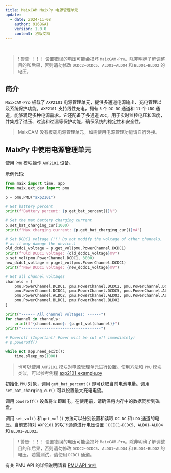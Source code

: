 ```yaml
---
title: MaixCAM MaixPy 电源管理单元
update:
  - date: 2024-11-08
    author: 916BGAI
    version: 1.0.0
    content: 初版文档
---
```


<br/>

>! 警告 ！！！
>设置错误的电压可能会损坏 `MaixCAM-Pro`。除非明确了解调整目的和后果，否则请勿修改 `DCDC2~DCDC5`、`ALDO1~ALDO4` 和 `BLDO1~BLDO2` 的电压。

## 简介

`MaixCAM-Pro` 板载了 `AXP2101` 电源管理单元，提供多通道电源输出、充电管理以及系统保护功能。`AXP2101` 支持线性充电，拥有 `5` 个 `DC-DC` 通道和 `11` 个 `LDO` 通道，能够满足多种电源需求。它还配备了多通道 `ADC`，用于实时监控电压和温度，并集成了过压、过流和过温等保护功能，确保系统的稳定性和安全性。

> MaixCAM 没有板载电源管理单元，如需使用电源管理功能请自行外接。

## MaixPy 中使用电源管理单元

使用 `PMU` 模块操作 `AXP2101` 设备。

示例代码:

```python
from maix import time, app
from maix.ext_dev import pmu

p = pmu.PMU("axp2101")

# Get battery percent
print(f"Battery percent: {p.get_bat_percent()}%")

# Set the max battery charging current
p.set_bat_charging_cur(1000)
print(f"Max charging current: {p.get_bat_charging_cur()}mA")

# Set DCDC1 voltage (!!! Do not modify the voltage of other channels,
# as it may damage the device.)
old_dcdc1_voltage = p.get_vol(pmu.PowerChannel.DCDC1)
print(f"Old DCDC1 voltage: {old_dcdc1_voltage}mV")
p.set_vol(pmu.PowerChannel.DCDC1, 3000)
new_dcdc1_voltage = p.get_vol(pmu.PowerChannel.DCDC1)
print(f"New DCDC1 voltage: {new_dcdc1_voltage}mV")

# Get all channel voltages
channels = [
    pmu.PowerChannel.DCDC1, pmu.PowerChannel.DCDC2, pmu.PowerChannel.DCDC3,
    pmu.PowerChannel.DCDC4, pmu.PowerChannel.DCDC5, pmu.PowerChannel.ALDO1,
    pmu.PowerChannel.ALDO2, pmu.PowerChannel.ALDO3, pmu.PowerChannel.ALDO4,
    pmu.PowerChannel.BLDO1, pmu.PowerChannel.BLDO2
]

print("------ All channel voltages: ------")
for channel in channels:
    print(f"{channel.name}: {p.get_vol(channel)}")
print("-----------------------------------")

# Poweroff (Important! Power will be cut off immediately)
# p.poweroff()

while not app.need_exit():
    time.sleep_ms(1000)
```

> 也可以使用 `AXP2101` 模块对电源管理单元进行设置。使用方法和 `PMU` 模块类似，可以参考例程 [axp2101_example.py](https://github.com/sipeed/MaixPy/blob/main/examples/ext_dev/others/pmu_axp2101/axp2101_example.py)

初始化 `PMU` 对象，调用 `get_bat_percent()` 即可获取当前电池电量。调用 `set_bat_charging_cur()` 可以设置最大充电电流。

调用 `poweroff()` 设备将立即断电。在使用前，请确保将内存中的数据同步到磁盘。

调用 `set_vol()` 和 `get_vol()` 方法可以分别设置和读取 `DC-DC` 和 `LDO` 通道的电压。当前支持对 `AXP2101` 的以下通道进行电压设置：`DCDC1~DCDC5`、`ALDO1~ALDO4` 和 `BLDO1~BLDO2`。

>! 警告 ！！！
>设置错误的电压可能会损坏 `MaixCAM-Pro`。除非明确了解调整目的和后果，否则请勿修改 `DCDC2~DCDC5`、`ALDO1~ALDO4` 和 `BLDO1~BLDO2` 的电压。若需测试，请使用 `DCDC1` 通道。

有关 PMU API 的详细说明请看 [PMU API 文档](../../../api/maix/ext_dev/pmu.md)